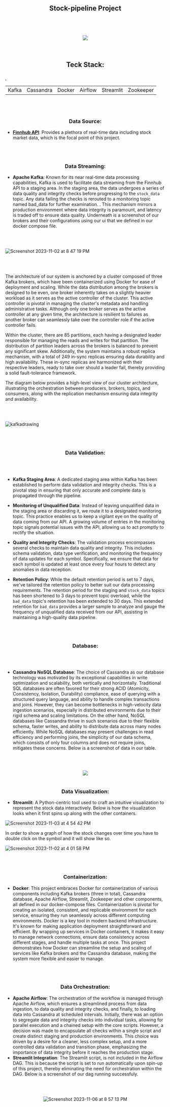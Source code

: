 ## <p align='center'> Stock-pipeline Project </p>

<br>
<br>
<br>

<div align="center">
  <img src="https://github.com/danielde720/stock-pipeline/assets/141448979/3f1f09dd-0484-44e1-918c-e430b6584afd">
</div>

<br>
<br>


## <p align='center'> Teck Stack: </p>

<table align="center">
  <tr>
    <td align="center">Kafka</td>,
    <td align="center">Cassandra</td>
    <td align="center">Docker</td>
    <td align="center">Airflow</td>
    <td align="center">Streamlit</td>
    <td align="center">Zookeeper</td>
  </tr>
</table>


<br>
<br>


### <p align='center'> Data Source: </p>
- **[Finnhub API](https://finnhub.io/)**: Provides a plethora of real-time data including stock market data, which is the focal point of this project. 


<br>
<br>


### <p align='center'> Data Streaming: </p>
- **Apache Kafka**: Known for its near real-time data processing capabilities, Kafka is used to facilitate data streaming from the Finnhub API to a staging area. In the staging area, the data undergoes a series of data quality and integrity checks before progressing to the `stock_data` topic. Any data failing the checks is rerouted to a monitoring topic named bad_data for further examination. . This mechanism mirrors a production environment where data integrity is paramount, and latency is traded off to ensure data quality. Underneath is a screenshot of our brokers and their configurations using our ui that we defined in our docker compose file.

<br>
<br>

![Screenshot 2023-11-02 at 8 47 19 PM](https://github.com/danielde720/stock-pipeline/assets/141448979/920fd5bf-2283-48f3-8725-8b9a36d1ae06)

<br>
<br>




The architecture of our system is anchored by a cluster composed of three Kafka brokers, which have been containerized using Docker for ease of deployment and scaling. While the data distribution among the brokers is designed to be even, one broker inherently takes on a slightly heavier workload as it serves as the active controller of the cluster. This active controller is pivotal in managing the cluster's metadata and handling administrative tasks. Although only one broker serves as the active controller at any given time, the architecture is resilient to failures as another broker can seamlessly take over the controller role if the active controller fails.

Within the cluster, there are 85 partitions, each having a designated leader responsible for managing the reads and writes for that partition. The distribution of partition leaders across the brokers is balanced to prevent any significant skew. Additionally, the system maintains a robust replica mechanism, with a total of 249 in-sync replicas ensuring data durability and high availability. These in-sync replicas are harmonized with their respective leaders, ready to take over should a leader fail, thereby providing a solid fault-tolerance framework.

The diagram below provides a high-level view of our cluster architecture, illustrating the orchestration between producers, brokers, topics, and consumers, along with the replication mechanism ensuring data integrity and availability.

<br>
<br>

![kafkadrawing](https://github.com/danielde720/stock-pipeline/assets/141448979/40605e42-e5d8-4495-a433-0d414c052293)


<br>
<br>




### <p align='center'> Data Validation: </p> 

<br>
<br>

- **Kafka Staging Area**: A dedicated staging area within Kafka has been established to perform data validation and integrity checks. This is a pivotal step in ensuring that only accurate and complete data is propagated through the pipeline.

- **Monitoring of Unqualified Data**: Instead of leaving unqualified data in the staging area or discarding it, we route it to a designated monitoring topic. This practice enables us to keep a vigilant eye on the quality of data coming from our API. A growing volume of entries in the monitoring topic signals potential issues with the API, allowing us to act promptly to rectify the situation.

- **Quality and Integrity Checks**: The validation process encompasses several checks to maintain data quality and integrity. This includes schema validation, data type verification, and monitoring the frequency of data updates for each symbol. Specifically, we ensure that data for each symbol is updated at least once every four hours to detect any anomalies in data reception.

- **Retention Policy**: While the default retention period is set to 7 days, we've tailored the retention policy to better suit our data processing requirements. The retention period for the staging and `stock_data` topics has been shortened to 3 days to prevent topic overload, while the `bad_data` topic's retention has been extended to 30 days. This extended retention for `bad_data` provides a larger sample to analyze and gauge the frequency of unqualified data received from our API, assisting in maintaining a high-quality data pipeline.

<br>
<br>


### <p align='center'> Database: </p>


<br>
<br>

- **Cassandra NoSQL Database**: The choice of Cassandra as our database technology was motivated by its exceptional capabilities in write optimization and scalability, both vertically and horizontally. Traditional SQL databases are often favored for their strong ACID (Atomicity, Consistency, Isolation, Durability) compliance, ease of querying with a structured query language, and ability to handle complex transactions and joins. However, they can become bottlenecks in high-velocity data ingestion scenarios, especially in distributed environments due to their rigid schema and scaling limitations. On the other hand, NoSQL databases like Cassandra thrive in such scenarios due to their flexible schema, faster writes, and ability to distribute data across many nodes efficiently. While NoSQL databases may present challenges in read efficiency and performing joins, the simplicity of our data schema, which consists of only four columns and does not require joins, mitigates these concerns. Below is a screenshot of data in our table.

<br>
<br>


<p align='center'>
<img src="https://github.com/danielde720/stock-pipeline/assets/141448979/29fa1a27-8226-45c9-97f9-84d81b024fe3)"
</p>


<br>
<br>

  
### <p align='center'> Data Visualization: </p>
- **Streamlit**: A Python-centric tool used to craft an intuitive visualization to represent the stock data interactively. Below is how the visualization looks when it first spins up along with the other containers.

![Screenshot 2023-11-03 at 4 54 42 PM](https://github.com/danielde720/stock-pipeline/assets/141448979/276ab4ee-d2b0-4318-b11b-5e8ba6552b0d)


In order to show a graph of how the stock changes over time you have to double click on the symbol and it will show like so.

![Screenshot 2023-11-02 at 4 01 58 PM](https://github.com/danielde720/stock-pipeline/assets/141448979/2685cb12-bdf6-4bab-89c4-4f70ec8e1584)


<br>
<br>


### <p align='center'> Containerization: </p>
- **Docker**: This project embraces Docker for containerization of various components including Kafka brokers (three in total), Cassandra database, Apache Airflow, Streamlit, Zookeeper and other components, all defined in our docker-compose files. Containerization is pivotal for creating an isolated, consistent, and replicable environment for each service, ensuring they run seamlessly across different computing environments. Docker is a key tool in modern backend infrastructure. It's known for making application deployment straightforward and efficient. By wrapping up services in Docker containers, it makes it easy to manage network connections, ensure data consistency across different stages, and handle multiple tasks at once. This project demonstrates how Docker can streamline the setup and scaling of services like Kafka brokers and the Cassandra database, making the system more flexible and easier to manage.


<br>
<br>


### <p align='center'> Data Orchestration: </p>
- **Apache Airflow**: The orchestration of the workflow is managed through Apache Airflow, which ensures a streamlined process from data ingestion, to data quality and integrity checks, and finally, to loading data into Cassandra at scheduled intervals. Initially, there was an option to segregate data and integrity checks into individual tasks, allowing for parallel execution and a chained setup with the core scripts. However, a decision was made to encapsulate all checks within a single script and create distinct staging and production environments. This choice was driven by a desire for a cleaner, less complex setup, and a more controlled data validation and transition phase, emphasizing the importance of data integrity before it reaches the production stage. 
- **Streamlit Integration**: The Streamlit script, is not included in the Airflow DAG. This is because the script is set to run automatically upon spin-up of this project, thereby eliminating the need for orchestration within the DAG. Below is a screenshot of our dag running successfuly.


<br>
<br>


<p align="center">
  <img src="https://github.com/danielde720/stock-pipeline/assets/141448979/266de78e-4eb4-493c-9f2a-1395630197c5" alt="Screenshot 2023-11-06 at 8 57 13 PM">
</p>







